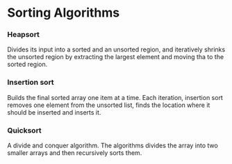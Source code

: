 Sorting Algorithms
================================

### Heapsort
Divides its input into a sorted and an unsorted region, and iteratively shrinks the unsorted region by extracting the largest element and moving tha to the sorted region.

### Insertion sort
Builds the final sorted array one item at a time. Each iteration, insertion sort removes one element from the unsorted list, finds the location where it should be inserted and inserts it.

### Quicksort
A divide and conquer algorithm. The algorithms divides the array into two smaller arrays and then recursively sorts them.
